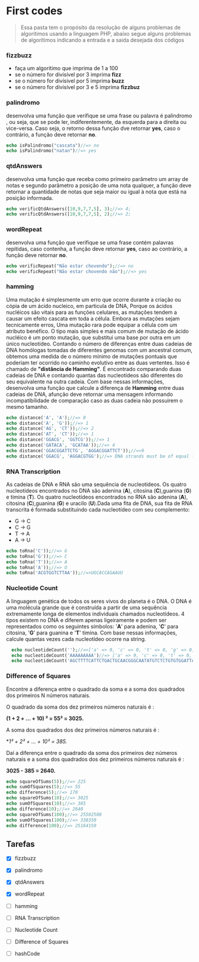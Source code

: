 # First codes
> Essa pasta tem o propósito da resolução de alguns problemas de algoritimos usando a linguagem PHP,
abaixo segue alguns problemas de algoritimos indicando a entrada e a saida desejada dos códigos

### fizzbuzz
- faça um algoritimo que imprima de 1 a 100
- se o número for divisível por 3 imprima  **fizz**
- se o número for divísivel por 5 imprima  **buzz**
- se o número for divisível por 3 e 5 imprima **fizzbuz**
### palindromo
desenvolva uma função  que verifique se uma frase ou palavra é palindromo , ou seja, que se pode ler, indiferentemente, da esquerda para a direita ou vice-versa. Caso seja, o retorno dessa função dve retornar **yes**, caso o contrário, a função deve retornar **no**.
```php
echo isPalindromo("cascata")//=> no
echo isPalindromo("natan")//=> yes
```
### qtdAnswers
desenvolva uma função que receba como primeiro parâmetro um array de notas e segundo parâmetro a posição de uma nota qualquer, a função deve retornar a quantidade de notas que seja maior ou igual à nota que está na posição informada.
```php
echo verificQtdAnswers([10,9,7,7,5], 3);//=> 4;
echo verificQtdAnswers([10,9,7,7,5], 2);//=> 2;
```
### wordRepeat
desenvolva uma função que verifique se uma frase contém palavras repitidas, caso contenha, a função deve retornar **yes**, caso ao contrário, a função deve retornar **no**.
```php
echo verificRepeat("Não estar chovendo");//=> no
echo verificRepeat("Não estar chovendo não");//=> yes
```
### hamming
Uma mutação é simplesmente um erro que ocorre durante a criação ou cópia de um ácido nucleico, em particula de DNA, Porque os ácidos nucléicos são vitais para as funções celulares, as mutações tendem a causar um efeito cascata em toda a célula. Embora as mutações sejam tecnicamente erros, Uma mutação rara pode equipar a célula com um atributo benéfico. O tipo mais simples e mais comum de mutação de ácido nucléico é um ponto mutação, que substitui uma base por outra em um único nucleotídeo. Contando o número de diferenças entre duas cadeias de DNA homólogas tomadas de diferentes genomas com um ancestral comum, obtemos uma medida de o número mínimo de mutações pontuais que poderiam ter ocorrido no caminho evolutivo entre as duas vertentes. Isso é chamado de **"distância de Hamming"**. É encontrado comparando duas cadeias de DNA e contando quantas das nucleotídeos são diferentes do seu equivalente na outra cadeia. Com base nessas informações, desenvolva uma função que calcule a diferença de **Hamming** entre duas cadeias de DNA, afunção deve retornar uma mensagem informando incompatibilidade de comparação caso as duas cadeia não possuirem o mesmo tamanho.
```php
echo distance('A', 'A');//=> 0
echo distance('A', 'G'));//=> 1
echo distance('AG', 'CT'));//=> 2
echo distance('AT', 'CT'));//=> 1
echo distance('GGACG', 'GGTCG'));//=> 1
echo distance('GATACA', 'GCATAA'));//=> 4
echo distance('GGACGGATTCTG', 'AGGACGGATTCT'));//=>9
echo distance('GGACG', 'AGGACGTGG');//=> DNA strands must be of equal length
```
### RNA Transcription
As cadeias de DNA e RNA são uma sequência de nucleotídeos. Os quatro nucleotídeos encontrados no DNA são adenina (**A**), citosina (**C**),guanina (**G**) e timina (**T**). Os quatro nucleotídeos encontrados no RNA são adenina (**A**), citosina (**C**),guanina (**G**) e uracilo (**U**).Dada uma fita de DNA, sua fita de RNA transcrita é formada substituindo cada nucleotídeo com seu complemento:
- G -> C
- C -> G
- T -> A
- A -> U
```php
echo toRna('C'));//=> G
echo toRna('G'));//=> C
echo toRna('T'));//=> A
echo toRna('A'));//=> U
echo toRna('ACGTGGTCTTAA'));//=>UGCACCAGAAUU
```
### Nucleotide Count
A linguagem genética de todos os seres vivos do planeta é o DNA. O DNA é uma molécula grande que é construída a partir de uma sequência extremamente longa de elementos individuais chamados nucleotídeos. 4 tipos existem no DNA e diferem apenas ligeiramente e podem ser representados como os seguintes símbolos: '**A**' para adenina, '**C**' para citosina, '**G**' para guanina e '**T**' timina. Com base nessas informações, calcule quantas vezes cada nucleotídeo ocorre na string.
```php
  echo nucleotideCount('');//=>['a' => 0, 'c' => 0, 't' => 0, 'g' => 0]
  echo nucleotideCount('AAAAAAAAA')//=> ['a' => 9, 'c' => 0, 't' => 0, 'g' => 0]
  echo nucleotideCount('AGCTTTTCATTCTGACTGCAACGGGCAATATGTCTCTGTGTGGATTAAAAAAAGAGTGTCTGATAGCAGC'));//=>['a' => 20, 'c' => 12, 't' => 21, 'g' => 17]    
```
### Difference of Squares
Encontre a diferença entre o quadrado da soma e a soma dos quadrados dos primeiros N números naturais.

O quadrado da soma dos dez primeiros números naturais é :

**(1 + 2 + ... + 10) ² = 55² = 3025.**

A soma dos quadrados dos dez primeiros números naturais é :

**1² + 2² + ... + 10² = 385.*

Daí a diferença entre o quadrado da soma dos primeiros dez números naturais e a soma dos quadrados dos dez primeiros
números naturais é :

**3025 - 385 = 2640.**

```php
echo squareOfSums(5));//=> 225
echo sumOfSquares(5);//=> 55
echo difference(5);//=> 170
echo squareOfSums(10);//=> 3025
echo sumOfSquares(10);//=> 385
echo difference(10);//=> 2640
echo squareOfSums(100);//=> 25502500
echo sumOfSquares(100);//=> 338350
echo difference(100);//=> 25164150
```



## Tarefas
- [x] fizzbuzz
- [x] palindromo
- [x] qtdAnswers
- [x] wordRepeat
- [ ] hamming
- [ ] RNA Transcription
- [ ] Nucleotide Count
- [ ] Difference of Squares
- [ ] hashCode


